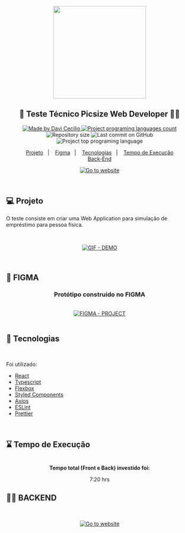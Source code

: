 <div align="center">
<a href="https://www.picsize.com.br/" target="_blank">
    <img src="https://d2klh4xxb27qur.cloudfront.net/converted/logo.webp" width="250px"/>
    </a>
</div>
<h2 align="center">
   📸 Teste Técnico Picsize Web Developer 👨‍💻
</h2>

<p align="center">
<a href="https://github.com/DaviCecilio" target="_blank">
  <img alt="Made by Davi Cecílio" src="https://img.shields.io/badge/made%20by-Davi%20Cec%C3%ADlio-brightgreen">
  </a>
  <a href="https://picsizetest-app.netlify.app/" target="_blank">
  <img alt="Project programing languages count" src="https://img.shields.io/website?url=https%3A%2F%2Fpicsizetest-app.netlify.app%2F">
  </a>
   <img alt="Repository size" src="https://img.shields.io/github/repo-size/davicecilio/picsizetest-app?color=34cb79">
  <img alt="Last commit on GitHub" src="https://img.shields.io/github/last-commit/davicecilio/picsizetest-app?color=34cb79">
  <img alt="Project top programing language" src="https://img.shields.io/github/languages/top/davicecilio/picsizetest-app?color=34cb79">
</p> 

<p align="center">
  <a href="#computer-projeto">Projeto</a>&nbsp;&nbsp;&nbsp;|&nbsp;&nbsp;&nbsp;
  <a href="#art-figma">Figma</a>&nbsp;&nbsp;&nbsp;|&nbsp;&nbsp;&nbsp;
  <a href="#rocket-tecnologias">Tecnologias</a>&nbsp;&nbsp;&nbsp;|&nbsp;&nbsp;&nbsp;
  <a href="#rocket-tecnologias">Tempo de Execução</a>
        <br/>
    <a href="#man_mechanic-backend">Back-End</a>
  </p>

<p align="center">
  <a href="https://picsizetest-app.netlify.app/" target="_blank"><img src="https://img.shields.io/badge/website-click%20here-blue?style=for-the-badge&logo=appveyor" alt="Go to website">
  </a>
</p>
<br/>

## :computer: Projeto 

O teste consiste em criar uma Web Application para simulação de empréstimo para pessoa física.

<br/>

 <p align="center">
 <a href="https://res.cloudinary.com/cryptonita/image/upload/v1593092529/picsize-app/demoAppPicSize.mp4_kxwzjv.gif" target="_blank">
  <img src="https://res.cloudinary.com/cryptonita/image/upload/v1593092529/picsize-app/demoAppPicSize.mp4_kxwzjv.gif" alt="GIF - DEMO">
  </a>
</p>
<br/>

## :art: FIGMA
<div align="center">
<h3>Protótipo construido no FIGMA</h3>
<br/>
<a href="https://www.figma.com/file/BpS2PYTZBCkYkkoJzdbFWa/Test-Picsize?node-id=0%3A1" target="_blank">
<img src="https://img.shields.io/badge/figma-click%20here-blue?style=for-the-badge&logo=appveyor" alt="FIGMA - PROJECT"/>
</a>
</div>
<br/>

## :rocket: Tecnologias
<br/>
  <p>Foi utilizado:</p>
  
-   [React](https://pt-br.reactjs.org/)
-   [Typescript](https://www.typescriptlang.org/)
-   [Flexbox](https://origamid.com/projetos/flexbox-guia-completo/)
-   [Styled Components](https://styled-components.com/)
-   [Axios](https://www.npmjs.com/package/axios)
-   [ESLint](https://eslint.org/)
-   [Prettier](https://prettier.io/)

<br/>

## :hourglass: Tempo de Execução
<br/>
<div align="center">
<strong>Tempo total (Front e Back) investido foi:</strong> <p>7:20 hrs</p>
</div>

## :man_mechanic: BACKEND
<br/>
<p align="center">
  <a href="https://github.com/DaviCecilio/picsizetest-api/" target="_blank"><img src="https://img.shields.io/badge/backend-click%20here-orange?style=for-the-badge&logo=appveyor" alt="Go to website">
  </a>
</p>
